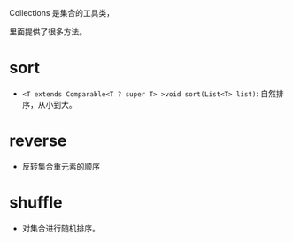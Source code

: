Collections 是集合的工具类，

里面提供了很多方法。


# sort

- `<T extends Comparable<T ? super T> >void sort(List<T> list)`: 自然排序，从小到大。


# reverse
- 反转集合重元素的顺序

# shuffle

- 对集合进行随机排序。